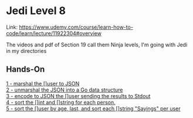 # Jedi Level 8

Link: https://www.udemy.com/course/learn-how-to-code/learn/lecture/11922304#overview

The videos and pdf of Section 19 call them  Ninja levels, I'm going with Jedi in my directories

## Hands-On
[1 - marshal the []user to JSON](https://github.com/ryanclove/LearningGoProgramming/blob/master/Exercises/Jedi%20Level%2008/Hands-On%201/main.go)  
[2 - unmarshal the JSON into a Go data structure](https://github.com/ryanclove/LearningGoProgramming/blob/master/Exercises/Jedi%20Level%2008/Hands-On%202/main.go)  
[3 - encode to JSON the []user sending the results to Stdout](https://github.com/ryanclove/LearningGoProgramming/blob/master/Exercises/Jedi%20Level%2008/Hands-On%203/main.go)  
[4 - sort the []int and []string for each person.](https://github.com/ryanclove/LearningGoProgramming/blob/master/Exercises/Jedi%20Level%2008/Hands-On%204/main.go)  
[5 - sort the []user by age, last, and sort each []string "Sayings" per user](https://github.com/ryanclove/LearningGoProgramming/blob/master/Exercises/Jedi%20Level%2008/Hands-On%205/main.go)